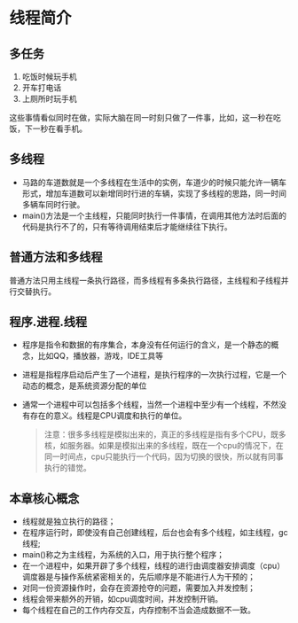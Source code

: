 # 线程简介

## 多任务

1. 吃饭时候玩手机
2. 开车打电话
3. 上厕所时玩手机

这些事情看似同时在做，实际大脑在同一时刻只做了一件事，比如，这一秒在吃饭，下一秒在看手机。

## 多线程

- 马路的车道数就是一个多线程在生活中的实例，车道少的时候只能允许一辆车形式，增加车道数可以新增同时行进的车辆，实现了多线程的思路，同一时间多辆车同时行驶。
- main()方法是一个主线程，只能同时执行一件事情，在调用其他方法时后面的代码是执行不了的，只有等待调用结束后才能继续往下执行。

## 普通方法和多线程

普通方法只用主线程一条执行路径，而多线程有多条执行路径，主线程和子线程并行交替执行。

## 程序.进程.线程

- 程序是指令和数据的有序集合，本身没有任何运行的含义，是一个静态的概念，比如QQ，播放器，游戏，IDE工具等

- 进程是指程序启动后产生了一个进程，是执行程序的一次执行过程，它是一个动态的概念，是系统资源分配的单位

- 通常一个进程中可以包括多个线程，当然一个进程中至少有一个线程，不然没有存在的意义。线程是CPU调度和执行的单位。

  > 注意：很多多线程是模拟出来的，真正的多线程是指有多个CPU，既多核，如服务器。如果是模拟出来的多线程，既在一个cpu的情况下，在同一时间点，cpu只能执行一个代码，因为切换的很快，所以就有同事执行的错觉。

  

## 本章核心概念

- 线程就是独立执行的路径；
- 在程序运行时，即使没有自己创建线程，后台也会有多个线程，如主线程，gc线程;
- main()称之为主线程，为系统的入口，用于执行整个程序；
- 在一个进程中，如果开辟了多个线程，线程的进行由调度器安排调度（cpu）调度器是与操作系统紧密相关的，先后顺序是不能进行人为干预的；
- 对同一份资源操作时，会存在资源抢夺的问题，需要加入并发控制；
- 线程会带来额外的开销，如cpu调度时间，并发控制开销。
- 每个线程在自己的工作内存交互，内存控制不当会造成数据不一致。





